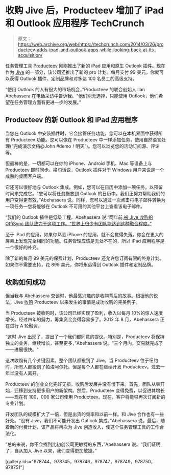 # 收购 Jive 后，Producteev 增加了 iPad 和 Outlook 应用程序 TechCrunch

> 原文：<https://web.archive.org/web/https://techcrunch.com/2014/03/26/producteev-adds-ipad-and-outlook-apps-while-looking-back-at-its-acquisition/>

任务管理工具 [Producteev](https://web.archive.org/web/20221006141801/https://www.producteev.com/) 刚刚推出了新的 iPad 应用和原生 Outlook 插件。现在作为 [Jive](https://web.archive.org/web/20221006141801/http://www.jivesoftware.com/) 的一部分，该公司还推出了新的 pro 计划。每月支付 99 美元，你就可以获得 Outlook 插件、定制品牌和对多达 100 名员工的高级支持。

“使用 Outlook 的人有很大的市场机会，”Producteev 的联合创始人 Ilan Abehassera 在电话采访中告诉我。“他们别无选择，只能使用 Outlook，他们希望在任务管理方面有更进一步的发展。”

## Producteev 的新 Outlook 和 iPad 应用程序

当您在 Outlook 中安装插件时，它会接管任务功能。您可以在本机界面中获得所有 Producteev 功能。您可以像在 Producteev 中一样添加任务，使用自然语言处理(“完成演示文档@John #demo！明天”)。您可以浏览您的活动订阅源、评论等。

但最棒的是，一切都可以在你的 iPhone、Android 手机、Mac 等设备上与 Producteev 即时同步。换句话说，Outlook 插件对于 Windows 用户来说是一个成熟的桌面客户端。

它还可以很好地与 Outlook 集成。例如，您可以在日历中添加一项任务，以预留时间来完成它。"您可以将任务拖放到 Outlook 的日历中。我们正努力帮助我们的用户变得更有效，”Abehassera 说。同样，您可以通过一次点击将电子邮件转换为一项任务—您将能够在 Outlook 不可用的其他平台上查看该电子邮件。

“我们的 Outlook 插件是低级工程。Abehassera 说:“两年前,[被 Jive 收购的 OffiSync 团队致力于这项工作。“世界上很少有团队能达到这种融合程度。”](https://web.archive.org/web/20221006141801/https://beta.techcrunch.com/2011/05/23/jive-buys-microsoft-office-collaboration-plugin-offisync-for-up-to-30-million/)

至于 iPad 的应用，如果你熟悉 iPhone 的应用，就不会觉得失落。你会在更大的屏幕上发现完全相同的功能。任务管理应该是无处不在的，所以 iPad 应用程序是一个很好的补充。

除了新的每月 99 美元的保费计划，Producteev 还允许您订阅有限的终身计划。如果你不需要支持，花 899 美元，你将永远得到 Outlook 插件和定制品牌。

## 收购如何成功

但当我与 Abehassera 交谈时，他最感兴趣的是收购背后的故事。根据他的说法，Jive [收购](https://web.archive.org/web/20221006141801/https://beta.techcrunch.com/2012/11/05/jive-software-acquires-meetings-io-and-producteev-to-enhance-social-platform-with-real-time-messaging-and-task-management/) Producteev 以来发生的事情是成功收购的完美例子。

当 Producteev 被收购时，该公司已经实现了盈利，收入以每月 10%的惊人速度增长。经过四年的努力，筹集资金变得容易多了。2012 年 8 月，Abehassera 正在进行 A 轮融资。

“这时 Jive 出现了，提出了一个我们都同意的提议。特别是，Producteev 将保持独立的业务，继续增长，甚至更多，”Abehassera 说。"三个月内，交易就完成了——进展很快。"

这次收购有几个关键因素。整个团队都搬到了 Jive。当 Producteev 位于纽约时，所有人都搬到了帕洛阿尔托。但是每个人都在继续开发 Producteev。过去一年半没有人离开。

Producteev 的创业文化完好无损。收购后发展并没有慢下来。首先，团队从零开始，迁移到支持更多用户的新架构。然后，Producteev 变得免费，以促进其增长——现在有 100，000 家公司使用 Producteev。现在，客户将能够再次订阅新的专业计划。

开发团队的规模扩大了一倍，但是出货的频率和以前一样。和 Jive 合作也有一些好处。“没有 Jive，我们不可能开发出 Outlook 集成，”Abehassera 说。最后，随着新的付费计划，该产品将再次为 Jive 创造收入，使这个任务管理工具的工作合法化。

“总的来说，你不会找到比初创公司更敏捷的东西，”Abehassera 说。“我们证明了，自从加入 Jive 以来，我们变得更加敏捷。”

[gallery ids="978744，978745，978746，978747，978749，978750，978751"]